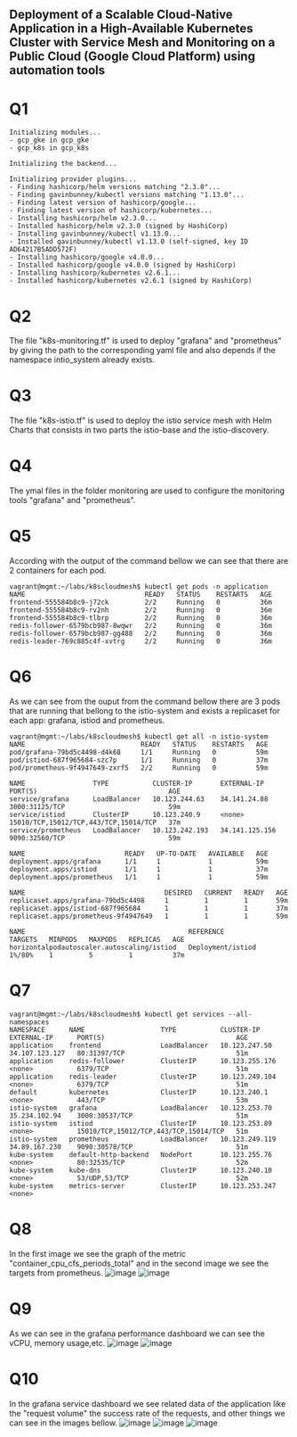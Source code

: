 ##  Deployment of a Scalable Cloud-Native Application in a High-Available Kubernetes Cluster with Service Mesh and Monitoring on a Public Cloud (Google Cloud Platform) using automation tools

# Q1
```
Initializing modules...
- gcp_gke in gcp_gke
- gcp_k8s in gcp_k8s

Initializing the backend...

Initializing provider plugins...
- Finding hashicorp/helm versions matching "2.3.0"...
- Finding gavinbunney/kubectl versions matching "1.13.0"...
- Finding latest version of hashicorp/google...
- Finding latest version of hashicorp/kubernetes...
- Installing hashicorp/helm v2.3.0...
- Installed hashicorp/helm v2.3.0 (signed by HashiCorp)
- Installing gavinbunney/kubectl v1.13.0...
- Installed gavinbunney/kubectl v1.13.0 (self-signed, key ID AD64217B5ADD572F)
- Installing hashicorp/google v4.0.0...
- Installed hashicorp/google v4.0.0 (signed by HashiCorp)
- Installing hashicorp/kubernetes v2.6.1...
- Installed hashicorp/kubernetes v2.6.1 (signed by HashiCorp)
```
# Q2
The file "k8s-monitoring.tf" is used to deploy "grafana" and "prometheus" by giving the path to the corresponding yaml file and also depends if the namespace intio_system already exists.

# Q3
The file "k8s-istio.tf" is used to deploy the istio service mesh with Helm Charts that consists in two parts the istio-base and the istio-discovery.

# Q4
The ymal files in the folder monitoring are used to configure the monitoring tools "grafana" and "prometheus".

# Q5
According with the output of the command bellow we can see that there are 2 containers for each pod.

```
vagrant@mgmt:~/labs/k8scloudmesh$ kubectl get pods -n application
NAME                              READY   STATUS    RESTARTS   AGE
frontend-555584b8c9-j72ck         2/2     Running   0          36m
frontend-555584b8c9-rv2nh         2/2     Running   0          36m
frontend-555584b8c9-tlbrp         2/2     Running   0          36m
redis-follower-6579bcb987-8wqwr   2/2     Running   0          36m
redis-follower-6579bcb987-gg488   2/2     Running   0          36m
redis-leader-769c885c4f-xvtrg     2/2     Running   0          36m
```

# Q6
As we can see from the ouput from the command bellow there are 3 pods that are running that bellong to the istio-system and exists a replicaset for each app: grafana, istiod and prometheus.  
```
vagrant@mgmt:~/labs/k8scloudmesh$ kubectl get all -n istio-system
NAME                             READY   STATUS    RESTARTS   AGE
pod/grafana-79bd5c4498-d4k68     1/1     Running   0          59m
pod/istiod-687f965684-szc7p      1/1     Running   0          37m
pod/prometheus-9f4947649-zxrf5   2/2     Running   0          59m

NAME                 TYPE           CLUSTER-IP       EXTERNAL-IP      PORT(S)                                 AGE
service/grafana      LoadBalancer   10.123.244.63    34.141.24.88     3000:31125/TCP                          59m
service/istiod       ClusterIP      10.123.240.9     <none>           15010/TCP,15012/TCP,443/TCP,15014/TCP   37m
service/prometheus   LoadBalancer   10.123.242.193   34.141.125.156   9090:32560/TCP                          59m

NAME                         READY   UP-TO-DATE   AVAILABLE   AGE
deployment.apps/grafana      1/1     1            1           59m
deployment.apps/istiod       1/1     1            1           37m
deployment.apps/prometheus   1/1     1            1           59m

NAME                                   DESIRED   CURRENT   READY   AGE
replicaset.apps/grafana-79bd5c4498     1         1         1       59m
replicaset.apps/istiod-687f965684      1         1         1       37m
replicaset.apps/prometheus-9f4947649   1         1         1       59m

NAME                                         REFERENCE           TARGETS   MINPODS   MAXPODS   REPLICAS   AGE
horizontalpodautoscaler.autoscaling/istiod   Deployment/istiod   1%/80%    1         5         1          37m
```

# Q7
```
vagrant@mgmt:~/labs/k8scloudmesh$ kubectl get services --all-namespaces
NAMESPACE      NAME                   TYPE           CLUSTER-IP       EXTERNAL-IP      PORT(S)                                 AGE
application    frontend               LoadBalancer   10.123.247.50    34.107.123.127   80:31397/TCP                            51m
application    redis-follower         ClusterIP      10.123.255.176   <none>           6379/TCP                                51m
application    redis-leader           ClusterIP      10.123.249.104   <none>           6379/TCP                                51m
default        kubernetes             ClusterIP      10.123.240.1     <none>           443/TCP                                 53m
istio-system   grafana                LoadBalancer   10.123.253.70    35.234.102.94    3000:30537/TCP                          51m
istio-system   istiod                 ClusterIP      10.123.253.89    <none>           15010/TCP,15012/TCP,443/TCP,15014/TCP   51m
istio-system   prometheus             LoadBalancer   10.123.249.119   34.89.167.230    9090:30578/TCP                          51m
kube-system    default-http-backend   NodePort       10.123.255.76    <none>           80:32535/TCP                            52m
kube-system    kube-dns               ClusterIP      10.123.240.10    <none>           53/UDP,53/TCP                           52m
kube-system    metrics-server         ClusterIP      10.123.253.247   <none>  
```

# Q8
In the first image we see the graph of the metric "container_cpu_cfs_periods_total" and in the second image we see the targets from prometheus.
![image](./Images-98722/prometheus1.png)
![image](./Images-98722/prometheus2.png)

# Q9
As we can see in the grafana performance dashboard we can see the vCPU, memory usage,etc.
![image](./Images-98722/performance1.png)
![image](./Images-98722/performance2.png)

# Q10
In the grafana service dashboard we see related data of the application like the "request volume" the success rate of the requests, and other things we can see in the images bellow.
![image](./Images-98722/service1.png)
![image](./Images-98722/service2.png)
![image](./Images-98722/service3.png)
